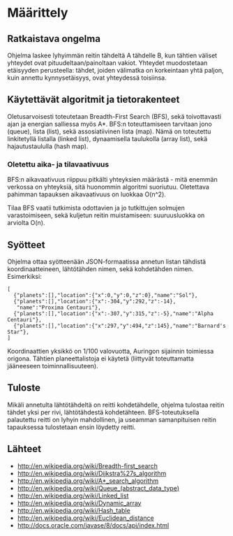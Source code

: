 # Määrittely

## Ratkaistava ongelma

Ohjelma laskee lyhyimmän reitin tähdeltä A tähdelle B, kun tähtien väliset
yhteydet ovat pituudeltaan/painoltaan vakiot. Yhteydet muodostetaan etäisyyden
perusteella: tähdet, joiden välimatka on korkeintaan yhtä paljon, kuin annettu
kynnysetäisyys, ovat yhteydessä toisiinsa.

## Käytettävät algoritmit ja tietorakenteet

Oletusarvoisesti toteutetaan Breadth-First Search (BFS), sekä toivottavasti
ajan ja energian salliessa myös A*. BFS:n toteuttamiseen tarvitaan jono
(queue), lista (list), sekä assosiatiivinen lista (map). Nämä on toteutettu
linkitetyllä listalla (linked list), dynaamisella taulukolla (array list),
sekä hajautustaululla (hash map).

### Oletettu aika- ja tilavaativuus

BFS:n aikavaativuus riippuu pitkälti yhteyksien määrästä - mitä enemmän
verkossa on yhteyksiä, sitä huonommin algoritmi suoriutuu. Oletettava pahimman
tapauksen aikavaativuus on luokkaa O(n^2).

Tilaa BFS vaatii tutkimista odottavien ja jo tutkittujen solmujen varastoimiseen,
sekä kuljetun reitin muistamiseen: suuruusluokka on arviolta O(n).

## Syötteet

Ohjelma ottaa syötteenään JSON-formaatissa annetun listan tähdistä
koordinaatteineen, lähtötähden nimen, sekä kohdetähden nimen. Esimerkiksi:
```
[
  {"planets":[],"location":{"x":0,"y":0,"z":0},"name":"Sol"},
  {"planets":[],"location":{"x":-304,"y":292,"z":-14},
   "name":"Proxima Centauri"},
  {"planets":[],"location":{"x":-307,"y":315,"z":-5},"name":"Alpha Centauri"},
  {"planets":[],"location":{"x":297,"y":494,"z":145},"name":"Barnard's Star"},
]
```
Koordinaattien yksikkö on 1/100 valovuotta, Auringon sijainnin toimiessa
origona. Tähtien planeettalistoja ei käytetä (liittyvät toteuttamatta
jääneeseen toiminnallisuuteen).

## Tuloste

Mikäli annetulta lähtötähdeltä on reitti kohdetähdelle, ohjelma tulostaa reitin
tähdet yksi per rivi, lähtötähdestä kohdetähteen. BFS-toteutuksella palautettu
reitti on lyhyin mahdollinen, ja useamman samanpituisen reitin tapauksessa
tulostetaan ensin löydetty reitti.

## Lähteet

 * http://en.wikipedia.org/wiki/Breadth-first_search
 * http://en.wikipedia.org/wiki/Dijkstra%27s_algorithm
 * http://en.wikipedia.org/wiki/A*_search_algorithm
 * http://en.wikipedia.org/wiki/Queue_(abstract_data_type)
 * http://en.wikipedia.org/wiki/Linked_list
 * http://en.wikipedia.org/wiki/Dynamic_array
 * http://en.wikipedia.org/wiki/Hash_table
 * http://en.wikipedia.org/wiki/Euclidean_distance
 * http://docs.oracle.com/javase/8/docs/api/index.html

